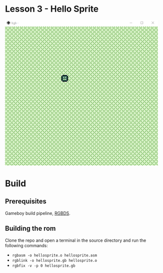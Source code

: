 # Lesson 3 - Hello Sprite

![screenshot of hellosprite](https://github.com/john-lay/tutorial-de-ensamblador/raw/master/lesson3/screenshot.gif)

# Build

## Prerequisites

Gameboy build pipeline, [RGBDS](https://github.com/rednex/rgbds/releases).

## Building the rom
Clone the repo and open a terminal in the source directory and run the following commands:
* `rgbasm -o hellosprite.o hellosprite.asm`
* `rgblink -o hellosprite.gb hellosprite.o`
* `rgbfix -v -p 0 hellosprite.gb`
